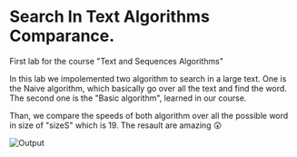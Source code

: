 # Search In Text Algorithms Comparance.
First lab for the course "Text and Sequences Algorithms"

In this lab we impolemented two algorithm to search in a large text.
One is the Naive algorithm, which basically go over all the text and find the word.
The second one is the "Basic algorithm", learned in our course.

Than, we compare the speeds of both algorithm over all the possible word in size of "sizeS" which is 19.
The resault are amazing 😲

![Output](https://i.ibb.co/2ypBKmq/output.png)
